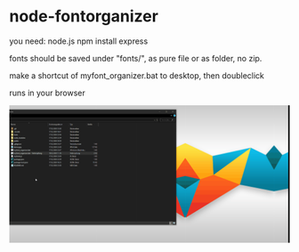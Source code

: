 # node-fontorganizer
you need: node.js
npm install express

fonts should be saved under "fonts/", as pure file or as folder, no zip.

make a shortcut of myfont_organizer.bat to desktop, then doubleclick
 
runs in your browser

![](Desktop.gif)
